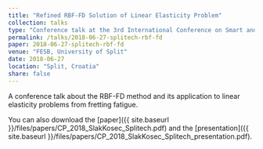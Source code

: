 ```yaml
---
title: "Refined RBF-FD Solution of Linear Elasticity Problem"
collection: talks
type: "Conference talk at the 3rd International Conference on Smart and Sustainable Technologies"
permalink: /talks/2018-06-27-splitech-rbf-fd
paper: 2018-06-27-splitech-rbf-fd
venue: "FESB, University of Split"
date: 2018-06-27
location: "Split, Croatia"
share: false
---
```


A conference talk about the RBF-FD method and its application to
linear elasticity problems from fretting fatigue. 

You can also download the [paper]({{ site.baseurl }}/files/papers/CP_2018_SlakKosec_Splitech.pdf) and the
[presentation]({{ site.baseurl }}/files/papers/CP_2018_SlakKosec_Splitech_presentation.pdf).
